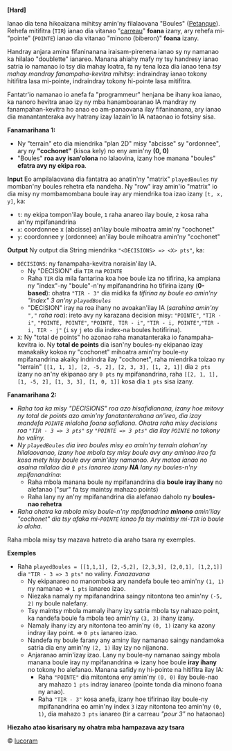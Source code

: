 __[Hard]__

Ianao dia tena hikoaizana mihitsy amin'ny filalaovana "Boules" ([Petanque](https://en.wikipedia.org/wiki/P%C3%A9tanque)). Rehefa mitifitra (`TIR`) ianao dia vitanao "[carreau](https://www.obut.com/fr/lexique-de-la-petanque)" **foana** izany, ary rehefa mi-"pointe" (`POINTE`) ianao dia vitanao "minono (biberon)" **foana** izany.

Handray anjara amina fifaninanana iraisam-pirenena ianao sy ny namanao ka hilalao "doublette" ianareo. Manana ahiahy mafy ny tsy handresy ianao satria io namanao io tsy dia mahay loatra, fa ny tena loza dia ianao tena *tsy mahay mandray fanampaha-kevitra mihitsy*: indraindray ianao tokony hitifitra lasa mi-pointe, indraindray tokony hi-pointe lasa mitifitra.

Fantatr'io namanao io anefa fa "programmeur" henjana be ihany koa ianao, ka nanoro hevitra anao izy ny mba hanamboaranao IA mandray ny fanampahan-kevitra ho anao eo am-panaovana ilay fifaninanana, ary ianao dia manantanteraka avy hatrany izay lazain'io IA nataonao io fotsiny sisa.

**Fanamarihana 1:** 
- Ny "terrain" eto dia miendrika "plan 2D" misy "abcisse" sy "ordonnee", ary ny **"cochonet"** (kisoa kely) no eny amin'ny **(0, 0)**
- "Boules" **roa avy isan'olona** no lalaovina, izany hoe manana "boules" **efatra avy ny ekipa roa**.

__Input__
Eo ampilalaovana dia fantatra ao anatin'ny "matrix" `playedBoules` ny momban'ny boules rehetra efa nandeha. Ny "row" iray amin'io "matrix" io dia misy ny mombamombana boule iray ary miendrika toa izao izany `[t, x, y]`, ka:
- `t`: ny ekipa tompon'ilay boule, `1` raha anareo ilay boule, `2` kosa raha an'ny mpifanandrina
- `x`: coordonnee x (abcisse) an'ilay boule mihoatra amin'ny "cochonet"
- `y`: coordonnee y (ordonnee) an'ilay boule mihoatra amin'ny "cochonet"

__Output__
Ny output dia String miendrika `"<DECISIONS> => <X> pts"`, ka:
- `DECISIONS`: ny fanampaha-kevitra noraisin'ilay IA.
  - Ny "DECISION" dia `TIR` na `POINTE`
  - Raha `TIR` dia mila fantarina koa hoe boule iza no tifirina, ka ampiana ny "index"-ny "boule"-n'ny mpifanandrina ho tifirina izany (**0-based**): ohatra `"TIR - 3"` dia midika fa *tifirina ny boule eo amin'ny "index" 3 an'ny `playedBoules`*
  - "DECISION" iray na roa ihany no avoakan'ilay IA (*sarahina amin'ny `","` raha roa*): ireto avy ny karazana decision misy: `"POINTE"`, `"TIR - i"`, `"POINTE, POINTE"`, `"POINTE, TIR - i"`, `"TIR - i, POINTE"`,`"TIR - i, TIR - j"` (`i` sy `j` eto dia index-na boules hotifirina).
- `X`: Ny "total de points" ho azonao raha manatanteraka io fanampaha-kevitra io. Ny **total de points** dia isan'ny boules-ny ekipanao izay manakaiky kokoa ny "cochonet" mihoatra amin'ny boule-ny mpifanandrina akaiky indrindra ilay "cochonet", raha miendrika toizao ny "terrain" `[[1, 1, 1], [2, -5, 2], [2, 3, 3], [1, 2, 1]]` dia `2 pts` izany no an'ny ekipanao ary `0 pts` ny mpifanandrina, raha `[[2, 1, 1], [1, -5, 2], [1, 3, 3], [1, 0, 1]]` kosa dia `1 pts` sisa izany.

**Fanamarihana 2:**
- *Raha toa ka misy "DECISIONS" roa azo hisafidianana, izany hoe mitovy ny total de points azo amin'ny fanatanterahana an'ireo, dia izay mandefa `POINTE` mialoha foana safidiana. Ohatra raha misy decisions roa `"TIR - 3 => 3 pts"` sy `"POINTE => 3 pts"` dia ilay `POINTE` no tokony ho valiny.*
- *Ny `playedBoules` dia ireo boules misy eo amin'ny terrain alohan'ny hilalaovanao, izany hoe mbola tsy misy boule avy any aminao ireo fa kosa mety hisy boule avy amin'ilay namanao. Ary matoa ianao no asaina milalao dia `0 pts` ianareo izany **NA** lany ny boules-n'ny mpifanandrina*:
  - Raha mbola manana boule ny mpifanandrina dia **boule iray ihany** no alefanao ("sur" fa tsy maintsy mahazo points)
  - Raha lany ny an'ny mpifanandrina dia alefanao daholo ny **boules-nao rehetra**
- *Raha ohatra ka mbola misy boule-n'ny mpifanadrina **minono** amin'ilay "cochonet" dia tsy afaka mi-`POINTE` ianao fa tsy maintsy mi-`TIR` io boule io aloha.*

Raha mbola misy tsy mazava hatreto dia araho tsara ny exemples.

__Exemples__
- Raha `playedBoules = [[1,1,1], [2,-5,2], [2,3,3], [2,0,1], [1,2,1]]` dia `"TIR - 3 => 3 pts"` no valiny.
  *Fanazavana*
  - Ny ekipanareo no manomboka ary nandefa boule teo amin'ny `(1, 1)` ny namanao => `1 pts` ianareo izao.
  - Niezaka namaly ny mpifanandrina saingy nitontona teo amin'ny `(-5, 2)` ny boule nalefany.
  - Tsy maintsy mbola mamaly ihany izy satria mbola tsy nahazo point, ka nandefa boule fa mbola teo amin'ny `(3, 3)` ihany izany.
  - Namaly ihany izy ary nitontona teo amin'ny `(0, 1)` izany ka azony indray ilay point. => `0 pts` ianareo izao.
  - Nandefa ny boule farany any aminy ilay namanao saingy nandamoka satria dia eny amin'ny `(2, 1)` ilay izy no nijanona.
  - Anjaranao amin'izay izao. Lany ny boule-ny namanao saingy mbola manana boule iray ny mpifanandrina => izany hoe boule **iray ihany** no tokony ho alefanao. Manana safidy ny hi-pointe na hitifitra ilay IA:
    - Raha `"POINTE"` dia mitontona eny amin'ny `(0, 0)` ilay boule-nao ary mahazo `1 pts` indray ianareo (pointe tonda dia minono foana ny anao).
    - Raha `"TIR - 3"` kosa anefa, izany hoe tifirinao ilay boule-ny mpifanandrina eo amin'ny index `3` izay nitontona teo amin'ny `(0, 1)`, dia mahazo `3 pts` ianareo (tir a carreau *"pour 3"* no hataonao)

**Hiezaho atao kisarisary ny ohatra mba hampazava azy tsara**

© [lucoram](https://app.codesignal.com/profile/lucoram)
